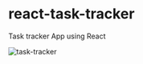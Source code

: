 # react-task-tracker
 Task tracker App using React


![task-tracker](https://user-images.githubusercontent.com/69840258/189598790-a3254a88-5154-4deb-a4e2-3366c4477cab.png)
